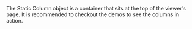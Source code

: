 The Static Column object is a container that sits at the top of the viewer's page. It is recommended to checkout the demos to see the columns in action.